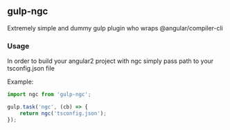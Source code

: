 ## gulp-ngc

Extremely simple and dummy gulp plugin who wraps @angular/compiler-cli

### Usage
In order to build your angular2 project with ngc simply pass path to your tsconfig.json file

Example:
```js
import ngc from 'gulp-ngc';

gulp.task('ngc', (cb) => {
    return ngc('tsconfig.json');
});
```